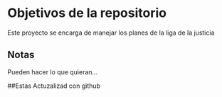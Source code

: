 # Objetivos de la repositorio

Este proyecto se encarga de manejar los planes de la liga de la justicia


## Notas
Pueden hacer lo que quieran...

##Estas Actuzalizad con github
